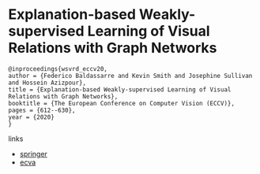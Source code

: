 # Explanation-based Weakly-supervised Learning of Visual Relations with Graph Networks

```
@inproceedings{wsvrd_eccv20,
author = {Federico Baldassarre and Kevin Smith and Josephine Sullivan and Hossein Azizpour},
title = {Explanation-based Weakly-supervised Learning of Visual Relations with Graph Networks},
booktitle = {The European Conference on Computer Vision (ECCV)},
pages = {612--630},
year = {2020}
}
```

links
- [springer](https://link.springer.com/chapter/10.1007/978-3-030-58589-1_39
)
- [ecva](https://www.ecva.net/papers/eccv_2020/papers_ECCV/html/6336_ECCV_2020_paper.php)
